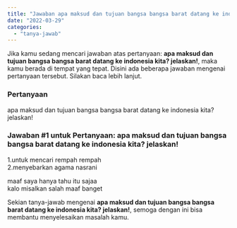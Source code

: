 ```yaml
---
title: "Jawaban apa maksud dan tujuan bangsa bangsa barat datang ke indonesia kita? jelaskan!"
date: "2022-03-29"
categories: 
  - "tanya-jawab"
---
```


Jika kamu sedang mencari jawaban atas pertanyaan: **apa maksud dan tujuan bangsa bangsa barat datang ke indonesia kita? jelaskan!**, maka kamu berada di tempat yang tepat. Disini ada beberapa jawaban mengenai pertanyaan tersebut. Silakan baca lebih lanjut.

### Pertanyaan

apa maksud dan tujuan bangsa bangsa barat datang ke indonesia kita? jelaskan!

### Jawaban #1 untuk Pertanyaan: apa maksud dan tujuan bangsa bangsa barat datang ke indonesia kita? jelaskan!

1.untuk mencari rempah rempah  
2.menyebarkan agama nasrani  
  
maaf saya hanya tahu itu sajaa  
kalo misalkan salah maaf banget

Sekian tanya-jawab mengenai **apa maksud dan tujuan bangsa bangsa barat datang ke indonesia kita? jelaskan!**, semoga dengan ini bisa membantu menyelesaikan masalah kamu.

